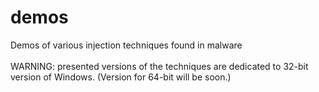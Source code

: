 # demos
Demos of various injection techniques found in malware<br/><br/>
WARNING: presented versions of the techniques are dedicated to 32-bit version of Windows. (Version for 64-bit will be soon.)<br/>
